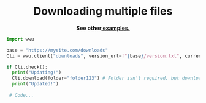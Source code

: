 <h1 align="center">Downloading multiple files</h1>

<p align="center">
	<b>See other<a href="https://github.com/adenviney/worldwideupdater/blob/main/examples"> examples.</a></b>
</p>

```py
import wwu

base = "https://mysite.com/downloads"
Cli = wwu.client("downloads", version_url=f"{base}/version.txt", current_version="0.0.1", f"{base}/file.py", f"{base}/file2.py") # Make sure to change current_version in your new program!

if Cli.check():
  print("Updating!")
  Cli.download(folder="folder123") # Folder isn't required, but downloading multiple files can get messy!
  print("Updated!")
  
 # Code...
